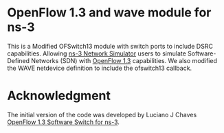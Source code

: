 # OpenFlow 1.3 and wave module for ns-3 #
This is a Modified OFSwitch13 module with switch ports to include DSRC capabilities. Allowing [ns-3 Network Simulator][ns-3] users to simulate Software-Defined Networks (SDN) with [OpenFlow 1.3][ofp13] capabilities. We also modified the WAVE netdevice definition to include the ofswitch13 callback.

# Acknowledgment #
The initial version of the code was developed by Luciano J Chaves [OpenFlow 1.3 Software Switch for ns-3][ofs13].


[ns-3]: https://www.nsnam.org
[ofp13]: https://www.opennetworking.org/sdn-resources/technical-library
[ofs13]: https://github.com/ljerezchaves/ofsoftswitch13
[project]: http://www.lrc.ic.unicamp.br/ofswitch13/
[apidoc]: http://www.lrc.ic.unicamp.br/ofswitch13/doc/html/index.html
[issues]: https://github.com/ljerezchaves/ofswitch13-module/issues
[gpl]: http://www.gnu.org/copyleft/gpl.html
[group]: https://groups.google.com/forum/#!forum/ofswitch13-users



